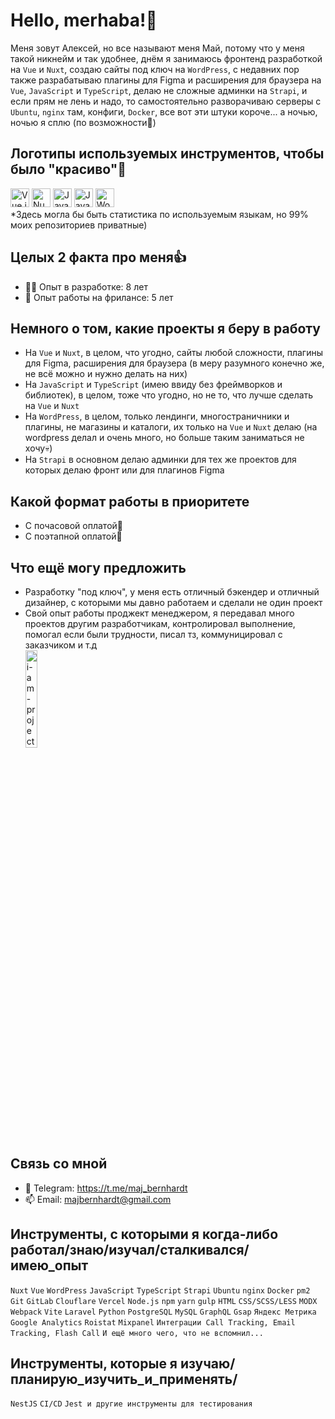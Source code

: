 # Hello, merhaba!👋

Меня зовут Алексей, но все называют меня Май, потому что у меня такой никнейм и так удобнее, днём я занимаюсь фронтенд разработкой на `Vue` и `Nuxt`, создаю сайты под ключ на `WordPress`, с недавних пор также разрабатываю плагины для Figma и расширения для браузера на `Vue`, `JavaScript` и `TypeScript`, делаю не сложные админки на `Strapi`, и если прям не лень и надо, то самостоятельно разворачиваю серверы с `Ubuntu`, `nginx` там, конфиги, `Docker`, все вот эти штуки короче... а ночью, ночью я сплю (по возможности🤖)

## Логотипы используемых инструментов, чтобы было "красиво"👀
<div>
  <img src="https://cdn.jsdelivr.net/gh/devicons/devicon/icons/vuejs/vuejs-original.svg" alt="Vue.js" width="30" height="30"/>
  <img src="https://cdn.jsdelivr.net/gh/devicons/devicon/icons/nuxtjs/nuxtjs-original.svg" alt="Nuxt.js" width="30" height="30"/>
  <img src="https://cdn.jsdelivr.net/gh/devicons/devicon/icons/javascript/javascript-original.svg" alt="JavaScript" width="30" height="30"/>
  <img src="https://cdn.jsdelivr.net/gh/devicons/devicon/icons/typescript/typescript-original.svg" alt="JavaScript" width="30" height="30"/>
  <img src="https://cdn.jsdelivr.net/gh/devicons/devicon/icons/wordpress/wordpress-plain.svg" alt="WordPress" width="30" height="30"/>
</div>
*Здесь могла бы быть статистика по используемым языкам, но 99% моих репозиториев приватные)

## Целых 2 факта про меня👍
- 🧑‍💻 Опыт в разработке: 8 лет
- 💼 Опыт работы на фрилансе: 5 лет

## Немного о том, какие проекты я беру в работу
- На `Vue` и `Nuxt`, в целом, что угодно, сайты любой сложности, плагины для Figma, расширения для браузера (в меру разумного конечно же, не всё можно и нужно делать на них)
- На `JavaScript` и `TypeScript` (имею ввиду без фреймворков и библиотек), в целом, тоже что угодно, но не то, что лучше сделать на `Vue` и `Nuxt`
- На `WordPress`, в целом, только лендинги, многостраничники и плагины, не магазины и каталоги, их только на `Vue` и `Nuxt` делаю (на wordpress делал и очень много, но больше таким заниматься не хочу💀)
- На `Strapi` в основном делаю админки для тех же проектов для которых делаю фронт или для плагинов Figma

## Какой формат работы в приоритете
- С почасовой оплатой💸
- С поэтапной оплатой💸

## Что ещё могу предложить
- Разработку "под ключ", у меня есть отличный бэкендер и отличный дизайнер, с которыми мы давно работаем и сделали не один проект
- Свой опыт работы проджект менеджером, я передавал много проектов другим разработчикам, контролировал выполнение, помогал если были трудности, писал тз, коммуницировал с заказчиком и т.д
  <div>
    <img src="https://i.ytimg.com/vi/S1py4LMm0gc/maxresdefault.jpg" alt="i-am-project-manager" width="20%" height="20%" /> 
  </div>

## Связь со мной
- 💼 Telegram: https://t.me/maj_bernhardt
- 📫 Email: majbernhardt@gmail.com

## Инструменты, с которыми я когда-либо работал/знаю/изучал/сталкивался/имею_опыт
`Nuxt` `Vue` `WordPress` `JavaScript` `TypeScript` `Strapi` `Ubuntu` `nginx` `Docker` `pm2` `Git` `GitLab` `Clouflare` `Vercel` `Node.js` `npm` `yarn` `gulp` `HTML` `CSS/SCSS/LESS` `MODX` `Webpack` `Vite` `Laravel` `Python` `PostgreSQL` `MySQL` `GraphQL` `Gsap` `Яндекс Метрика` `Google Analytics` `Roistat` `Mixpanel` `Интеграции Сall Tracking, Email Tracking, Flash Call` `И ещё много чего, что не вспомнил...`

## Инструменты, которые я изучаю/планирую_изучить_и_применять/
`NestJS` `CI/CD` `Jest и другие инструменты для тестирования`
